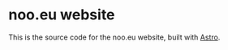 # noo.eu website

This is the source code for the noo.eu website, built with [Astro](https://astro.build).